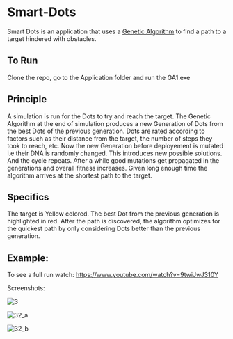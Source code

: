 # Smart-Dots
Smart Dots is an application that uses a [Genetic Algorithm](https://en.wikipedia.org/wiki/Genetic_algorithm) to find a path to a target hindered with obstacles.

## To Run
Clone the repo, go to the Application folder and run the GA1.exe

## Principle
A simulation is run for the Dots to try and reach the target. The Genetic Algorithm at the end of simulation produces a new Generation of Dots from the best Dots of the previous generation. Dots are rated according to factors such as their distance from the target, the number of steps they took to reach, etc. Now the new Generation before deployement is mutated i.e their DNA is randomly changed. This introduces new possible solutions. And the cycle repeats. After a while good mutations get propagated in the generations and overall fitness increases. Given long enough time the algorithm arrives at the shortest path to the target.

## Specifics
The target is Yellow colored. The best Dot from the previous generation is highlighted in red. After the path is discovered, the algorithm optimizes for the quickest path by only considering Dots better than the previous generation.

## Example:

To see a full run watch: https://www.youtube.com/watch?v=9twiJwJ310Y

Screenshots:

![3](https://user-images.githubusercontent.com/34769156/43474411-6ceda20a-9510-11e8-8677-ebfdcfe5a3fb.png)

![32_a](https://user-images.githubusercontent.com/34769156/43474754-617d55ea-9511-11e8-9479-816f83762cd3.png)

![32_b](https://user-images.githubusercontent.com/34769156/43412582-56840c72-944b-11e8-855d-83fdfb7cdc10.png)

